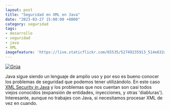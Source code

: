 ```yaml
---
layout: post
title: "Seguridad en XML en Java"
date: "2023-03-27 15:00:00 +0000"
category: seguridad
tags:
- desarrollo
- seguridad
- java
- XML
imagefeature: 'https://live.staticflickr.com/65535/52749235913_514e632a27.jpg'
---
```

<a href="https://www.flickr.com/photos/fernand0/52749235913/" title="Grúa "><img src="https://live.staticflickr.com/65535/52749235913_514e632a27.jpg" alt="Grúa " class="img-responsive img-centered"></a>

Java sigue siendo un lenguaje de amplio uso y por eso es bueno conocer los problemas de seguridad que podemos tener utilizándolo. En este caso [XML Security in Java](https://semgrep.dev/blog/2022/xml-security-in-java) y los problemas que nos cuentan son casi todos viejos conocidos (expansión  de entidades, inyecciones, y otras 'diabluras').
Interesante, aunque no trabajes con Java, si necesitamos procesar XML de vez en cuando.
